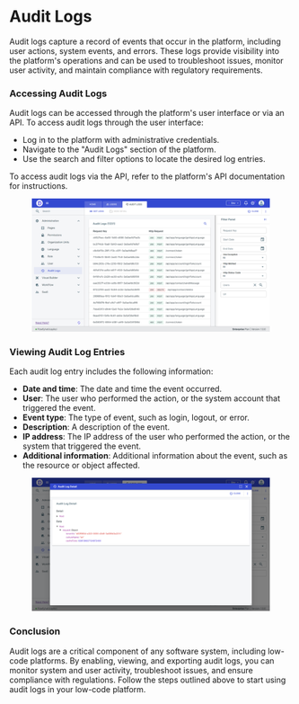# Audit Logs

Audit logs capture a record of events that occur in the platform, including user actions, system events, and errors. These logs provide visibility into the platform's operations and can be used to troubleshoot issues, monitor user activity, and maintain compliance with regulatory requirements.

### Accessing Audit Logs

Audit logs can be accessed through the platform's user interface or via an API. To access audit logs through the user interface:

* Log in to the platform with administrative credentials.
* Navigate to the "Audit Logs" section of the platform.
* Use the search and filter options to locate the desired log entries.

To access audit logs via the API, refer to the platform's API documentation for instructions.

<figure><img src="../.gitbook/assets/2023-06-23-15-45-app.flowfy.net.png" alt=""><figcaption></figcaption></figure>

### Viewing Audit Log Entries

Each audit log entry includes the following information:

* **Date and time**: The date and time the event occurred.
* **User**: The user who performed the action, or the system account that triggered the event.
* **Event type**: The type of event, such as login, logout, or error.
* **Description**: A description of the event.
* **IP address**: The IP address of the user who performed the action, or the system that triggered the event.
* **Additional information**: Additional information about the event, such as the resource or object affected.

<figure><img src="../.gitbook/assets/2023-06-23-15-46-app.flowfy.net.png" alt=""><figcaption></figcaption></figure>

### Conclusion

Audit logs are a critical component of any software system, including low-code platforms. By enabling, viewing, and exporting audit logs, you can monitor system and user activity, troubleshoot issues, and ensure compliance with regulations. Follow the steps outlined above to start using audit logs in your low-code platform.
